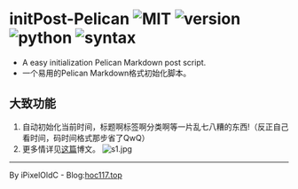 # initPost-Pelican ![MIT](https://img.shields.io/badge/License-MIT-blue.svg?style=flat-square) ![version](https://img.shields.io/badge/Version-0.1-green.svg?style=flat-square) ![python](https://img.shields.io/badge/Python-2.7.12--3.5.2...-blue.svg?style=flat-square) ![syntax](https://img.shields.io/badge/SupportSyntax-Markdown-orange.svg?style=flat-square)
- A easy initialization Pelican Markdown post script.
- 一个易用的Pelican Markdown格式初始化脚本。

## 大致功能
1. 自动初始化当前时间，标题啊标签啊分类啊等一片乱七八糟的东西!（反正自己看时间，码时间格式那步省了QwQ）
2. 更多情详见[这篇](http://hoc117.top/init-post.html)博文。
![s1.jpg](http://blog.hoc117.top/s1.jpg)
---
By iPixelOldC - Blog:[hoc117.top](http://hoc117.top)
